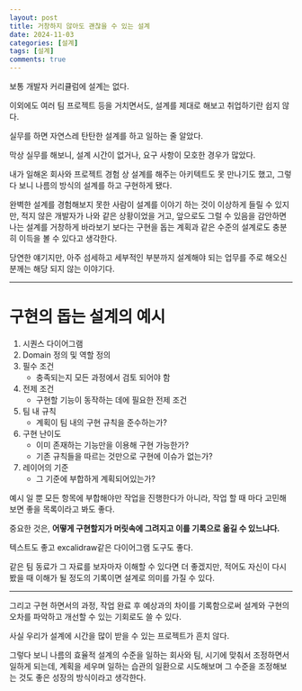 ```yaml
---
layout: post
title: 거창하지 않아도 괜찮을 수 있는 설계
date: 2024-11-03
categories: [설계]
tags: [설계]
comments: true
---
```



보통 개발자 커리큘럼에 설계는 없다.

이외에도 여러 팀 프로젝트 등을 거치면서도, 설계를 제대로 해보고 취업하기란 쉽지 않다.

실무를 하면 자연스레 탄탄한 설계를 하고 일하는 줄 알았다.


막상 실무를 해보니, 설계 시간이 없거나, 요구 사항이 모호한 경우가 많았다.

내가 일해온 회사와 프로젝트 경험 상 설계를 해주는 아키텍트도 못 만나기도 했고, 그렇다 보니 나름의 방식의 설계를 하고 구현하게 됐다.

완벽한 설계를 경험해보지 못한 사람이 설계를 이야기 하는 것이 이상하게 들릴 수 있지만, 적지 않은 개발자가 나와 같은 상황이었을 거고, 앞으로도 그럴 수 있음을 감안하면 나는 설계를 거창하게 바라보기 보다는 구현을 돕는 계획과 같은 수준의 설계로도 충분히 이득을 볼 수 있다고 생각한다.

당연한 얘기지만, 아주 섬세하고 세부적인 부분까지 설계해야 되는 업무를 주로 해오신 분께는 해당 되지 않는 이야기다.

---

# 구현의 돕는 설계의 예시

1. 시퀀스 다이어그램
2. Domain 정의 및 역할 정의
3. 필수 조건
	- 충족되는지 모든 과정에서 검토 되어야 함
4. 전제 조건
	- 구현할 기능이 동작하는 데에 필요한 전제 조건
5. 팀 내 규칙
	- 계획이 팀 내의 구현 규칙을 준수하는가?
6. 구현 난이도
	- 이미 존재하는 기능만을 이용해 구현 가능한가?
	- 기존 규칙들을 따르는 것만으로 구현에 이슈가 없는가?
7. 레이어의 기준
	- 그 기준에 부합하게 계획되어있는가?

  
예시 일 뿐 모든 항목에 부합해야만 작업을 진행한다가 아니라, 작업 할 때 마다 고민해보면 좋을 목록이라고 봐도 좋다.
  

중요한 것은, **어떻게 구현할지가 머릿속에 그려지고 이를 기록으로 옮길 수 있느냐다.**

텍스트도 좋고 excalidraw같은 다이어그램 도구도 좋다. 

같은 팀 동료가 그 자료를 보자마자 이해할 수 있다면 더 좋겠지만, 적어도 자신이 다시 봤을 때 이해가 될 정도의 기록이면 설계로 의미를 가질 수 있다.

---

그리고 구현 하면서의 과정, 작업 완료 후 예상과의 차이를 기록함으로써 설계와 구현의 오차를 파악하고 개선할 수 있는 기회로도 쓸 수 있다.

사실 우리가 설계에 시간을 많이 받을 수 있는 프로젝트가 흔치 않다. 

그렇다 보니 나름의 효율적 설계의 수준을 일하는 회사와 팀, 시기에 맞춰서 조정하면서 일하게 되는데, 계획을 세우며 일하는 습관의 일환으로 시도해보며 그 수준을 조정해보는 것도 좋은 성장의 방식이라고 생각한다.